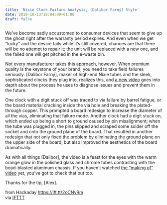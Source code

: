 ```yaml
---
title: 'Nixie Clock Failure Analysis, [Dalibor Farný] Style'
date: 2019-10-13T18:04:00+01:00
draft: false
---
```


We’ve become sadly accustomed to consumer devices that seem to give up the ghost right after the warranty period expires. And even when we get “lucky” and the device fails while it’s still covered, chances are that there will be no attempt to repair it; the unit will be replaced with a new one, and the failed one will get pitched in the e-waste bin.

Not every manufacturer takes this approach, however. When premium quality is the keystone of your brand, you need to take field failures seriously. \[Dalibor Farný\], maker of high-end Nixie tubes and the sleek, sophisticated clocks they plug into, realizes this, and [a new video](https://www.youtube.com/watch?v=Dd72TYVFbo8) goes into depth about the process he uses to diagnose issues and prevent them in the future.

One clock with a digit stuck off was traced to via failure by barrel fatigue, or the board material cracking inside the via hole and breaking the plated-through copper. This prompted a board redesign to increase the diameter of all the vias, eliminating that failure mode. Another clock had a digit stuck on, which ended up being a short to ground caused by pin misalignment; when the tube was plugged in, the pins slipped and scraped some solder off the socket and onto the ground plane of the board. That resulted in another redesign that not only fixed the problem by eliminating the ground plane on the upper side of the board, but also improved the aesthetics of the board dramatically.

As with all things \[Dalibor\], the video is a feast for the eyes with the warm orange glow in the polished glass and chrome tubes contrasting with the bead-blasted aluminum chassis. If you haven’t watched [the “making of” video](https://hackaday.com/2016/10/04/the-art-of-making-a-nixie-tube/) yet, you’ve got to check that out too.

Thanks for the tip, \[Alex\].

  
  
from Hackaday https://ift.tt/2oCNvRm  
via [IFTTT](https://ifttt.com/?ref=da&site=blogger)